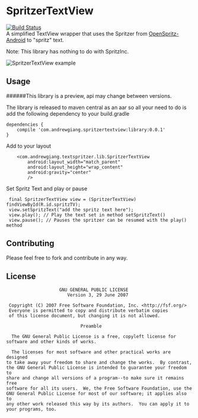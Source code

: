 SpritzerTextView   
============
[![Build Status](https://travis-ci.org/andrewgiang/SpritzerTextView.png?branch=master)](https://travis-ci.org/andrewgiang/SpritzerTextView)    
A simplified TextView wrapper that uses the Spritzer from  [OpenSpritz-Android](https://github.com/OnlyInAmerica/OpenSpritz-Android) to "spritz" text. 

Note: This library has nothing to do with SpritzInc. 

![SpritzerTextView example](http://i.imgur.com/YcTLX9Z.gif)

Usage
------------
######This library is a preview, api may change between versions.

The library is released to maven central as an aar so all your need to do is add the following dependency to your build.gradle

```
dependencies {  
    compile 'com.andrewgiang.spritzertextview:library:0.0.1'
}
```

Add to your layout
```
    <com.andrewgiang.textspritzer.lib.SpritzerTextView
        android:layout_width="match_parent"
        android:layout_height="wrap_content"
        android:gravity="center"
        />
```

Set Spritz Text and play or pause
```
 final SpritzerTextView view = (SpritzerTextView) findViewById(R.id.spritzTV);
 view.setSpritzText("add the spritz text here");
 view.play(); // Play the text set in method setSpritzText()
 view.pause(); // Pauses the spritzer can be resumed with the play() method
```


Contributing
------------
Please feel free to fork and contribute in any way. 


License
------------
```
                    GNU GENERAL PUBLIC LICENSE
                       Version 3, 29 June 2007

 Copyright (C) 2007 Free Software Foundation, Inc. <http://fsf.org/>
 Everyone is permitted to copy and distribute verbatim copies
 of this license document, but changing it is not allowed.

                            Preamble

  The GNU General Public License is a free, copyleft license for
software and other kinds of works.

  The licenses for most software and other practical works are designed
to take away your freedom to share and change the works.  By contrast,
the GNU General Public License is intended to guarantee your freedom to
share and change all versions of a program--to make sure it remains free
software for all its users.  We, the Free Software Foundation, use the
GNU General Public License for most of our software; it applies also to
any other work released this way by its authors.  You can apply it to
your programs, too.
```
